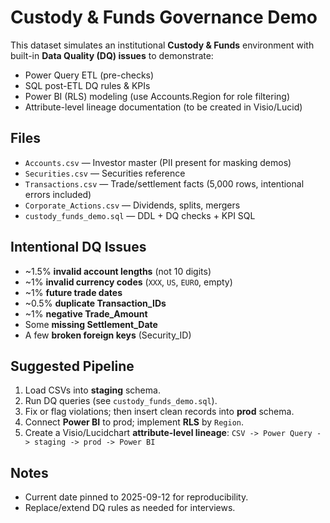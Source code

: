# Custody & Funds Governance Demo

This dataset simulates an institutional **Custody & Funds** environment with built-in **Data Quality (DQ) issues** to demonstrate:
- Power Query ETL (pre-checks)
- SQL post-ETL DQ rules & KPIs
- Power BI (RLS) modeling (use Accounts.Region for role filtering)
- Attribute-level lineage documentation (to be created in Visio/Lucid)

## Files
- `Accounts.csv` — Investor master (PII present for masking demos)
- `Securities.csv` — Securities reference
- `Transactions.csv` — Trade/settlement facts (5,000 rows, intentional errors included)
- `Corporate_Actions.csv` — Dividends, splits, mergers
- `custody_funds_demo.sql` — DDL + DQ checks + KPI SQL

## Intentional DQ Issues
- ~1.5% **invalid account lengths** (not 10 digits)
- ~1% **invalid currency codes** (`XXX`, `US`, `EURO`, empty)
- ~1% **future trade dates**
- ~0.5% **duplicate Transaction_IDs**
- ~1% **negative Trade_Amount**
- Some **missing Settlement_Date**
- A few **broken foreign keys** (Security_ID)

## Suggested Pipeline
1. Load CSVs into **staging** schema.
2. Run DQ queries (see `custody_funds_demo.sql`).
3. Fix or flag violations; then insert clean records into **prod** schema.
4. Connect **Power BI** to prod; implement **RLS** by `Region`.
5. Create a Visio/Lucidchart **attribute-level lineage**:
   `CSV -> Power Query -> staging -> prod -> Power BI`

## Notes
- Current date pinned to 2025-09-12 for reproducibility.
- Replace/extend DQ rules as needed for interviews.